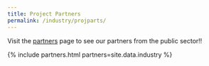 ```yaml
---
title: Project Partners
permalink: /industry/projparts/
---
```

Visit the [partners](/who-we-are/partners) page to see our partners from the public sector!!

{% include partners.html partners=site.data.industry %}